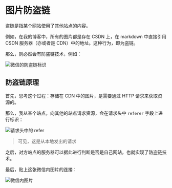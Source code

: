 # 图片防盗链

盗链是指某个网站使用了其他站点的内容。

例如，在我的博客中，所有的图片都是存在 CSDN 上，在 markdown 中直接引用 CSDN 服务器（亦或者是 CDN）中的地址。这种行为，即为盗链。

那么，则必然会有防盗链技术，例如：

![微信的防盗链标识](https://img-blog.csdnimg.cn/20210620193227993.png)

## 防盗链原理

首先，思考这个过程：存储在 CDN 中的图片，是需要通过 HTTP 请求来获取资源的。

那么，我从某个站点，向其他的站点请求资源，会在请求头中 `referer` 字段上进行标识：

![请求头中的 refer](https://img-blog.csdnimg.cn/20210620193643663.png)

> 可见，这是从本地发出的请求

之后，对方站点的服务器可以据此进行判断是否是自己网站，也就实现了防盗链技术。

最后，贴上这张微信内图片的连接：

![微信内图片](https://mmbiz.qpic.cn/mmbiz_jpg/k8mfzmDiciawE83yFHcYbHEdUjB5K0JP7iasNYmzTGhgGAzYCU6HuHbEss7sf9VOWGfDs5bKgGunTCjMtnuR1mhhg/640)